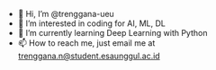 - 👋 Hi, I’m @trenggana-ueu
- 👀 I’m interested in coding for AI, ML, DL
- 🌱 I’m currently learning Deep Learning with Python
- 📫 How to reach me, just email me at trenggana.n@student.esaunggul.ac.id

<!---
trenggana-ueu/trenggana-ueu is a ✨ special ✨ repository because its `README.md` (this file) appears on your GitHub profile.
You can click the Preview link to take a look at your changes.
--->
